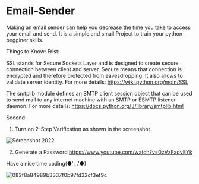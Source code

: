 # Email-Sender
Making an email sender can help you decrease the time you take to access your email and send.
It is a simple and small Project to train your python begginer skills.

Things to Know:
Frist:

SSL stands for Secure Sockets Layer and is designed to create secure connection between client and server. 
Secure means that connection is encrypted and therefore protected from eavesdropping. It also allows to validate server identity.
For more details:
https://wiki.python.org/moin/SSL


The smtplib module defines an SMTP client session object that can be used to 
send mail to any internet machine with an SMTP or ESMTP listener daemon.
For more details:
https://docs.python.org/3/library/smtplib.html

Second:
1. Turn on 2-Step Varification as shown in the screenshot

![Screenshot 2022](https://user-images.githubusercontent.com/101124995/187748279-8a06cc5a-84f9-4ad1-a045-25585e232317.png)

2. Generate a Password https://www.youtube.com/watch?v=0zVzFadvEYk




Have a nice time coding(●'◡'●)

![082f8a84989b3337f0b97fd32cf3ef9c](https://user-images.githubusercontent.com/101124995/187745749-b5233bce-0a6d-4a72-bad9-e030956cee44.jpg)

